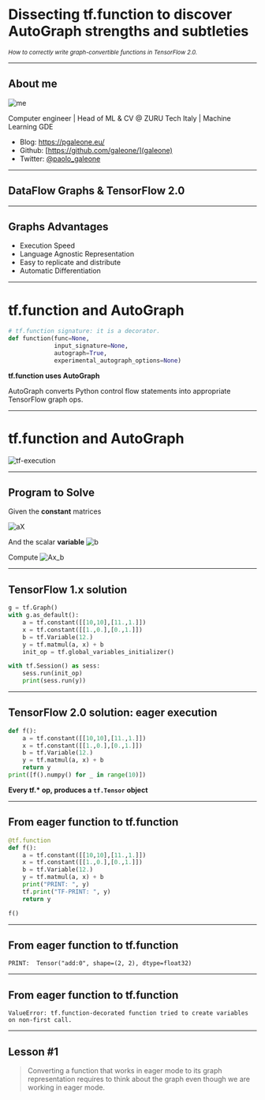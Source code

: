 <!-- classes: title -->

<!-- note
Hello everyone,

In this talk I'm going to show you how to design functions that can be correctly graph-converted using two of the most exciting new features of TensorFlow 2.0: AutoGraph and tf.function.


But first, let me introduce myself.

-->

# Dissecting tf.function to discover AutoGraph strengths and subtleties

<small><i>How to correctly write graph-convertible functions in TensorFlow 2.0.</i></small>

---

## About me

<!-- note
I'm Paolo Galeone, I'm a computer engineer, I do Computer Vision and Machine Learning for a living and... I'm obsessed with TensorFlow.

I started using TensorFlow as soon as Google released it publicly, around November 2015, when I was a Research fellow at the computer vision laboratory of the university of Bologna,

And I never stopped since then.

In fact, I blog about TensorFlow, I answer question on StackOverflow about TensorFlow, I write opensource software with TensorFlow, and I use it everyday at work.

Google noticed my passion and awarded me with the title of Google Developer Expert in Machine Learning.

This also allowed me to be here today, thanks to their travel support program :)

As I mentioned, I have a blog (**point to the address**) in which I write about TensorFlow mainly and I invite you to go read it, especially because this talk is born from a three part article I wrote about tf.function and autograph.

Ok, we are ready to start!

-->
![me](https://pbs.twimg.com/profile_images/949951677402140672/boueakkR_400x400.jpg)
<!-- TODO: better pic -->

Computer engineer | Head of ML & CV @ ZURU Tech Italy | Machine Learning GDE

- Blog: https://pgaleone.eu/
- Github: [https://github.com/galeone/](galeone)
- Twitter: [@paolo_galeone](https://twitter.com/paolo_galeone)

---

<!-- sectionTitle: DataFlow Graphs & TensorFlow 2.0 -->
<!-- note

In TF 2.0 the concept of graph definition and session execution, core of the descriptive way of programming used in TF 1.x, are disappeared, or better they have been hidden, if favor of the eager execution.

The eager execution is just the Python-like execution of the computation, line by line.

These new design choice has been made with the aim of lowering the entry barriers, making TensorFlow more pythonic and easy to use.

-->

## DataFlow Graphs & TensorFlow 2.0

---

## Graphs Advantages

<!-- note

Of course, the description of the computation using dataflow graphs, proper of TensorFlow 1.x, have too many advantages that TensorFlow 2.0 must have, like:

- a faster execution speed, graphs are easy to replicate and distribute, and
- automatic differentiation is implemented describing the conputation using graphs
- ...

TF 2.0 brings together the ease of eager execution and the power of TF 1, and 
at the center of this merger there is tf.function.
-->

- Execution Speed
- Language Agnostic Representation
- Easy to replicate and distribute
- Automatic Differentiation

---

<!-- note
tf.function allows you to transform a subset of Python syntax into portable, high-performance TensorFlow graph 1.x like, with a simple function decoration.

As it can be seen from the function signature, tf.function uses autograph.

AutoGraph lets you write graph code using natural Python syntax. In particular, AutoGraph allows us to use Python control flow statements inside tf.function decorated functions, and it automatically converts them into the appropriate TensorFlow graph ops.

-->

# tf.function and AutoGraph

```python
# tf.function signature: it is a decorator.
def function(func=None,
             input_signature=None,
             autograph=True,
             experimental_autograph_options=None)
```

<b>tf.function uses AutoGraph</b>

AutoGraph converts Python control flow statements into appropriate TensorFlow graph ops.

---

# tf.function and AutoGraph

<!-- note

TODO: description of the diagram

Since tf.function is a decorator, it is needed to organize the code using functions, that have been replaced the TensorFlow 1.x sessions.

For instance, given a problem to solve
-->

![tf-execution](images/tf-execution.png)

---

<!-- note
That is the multiplication of 2 constant matrix followed by the addition of a scalar variable,
-->

## Program to Solve

Given the **constant** matrices
<br />

![aX](/images/Ax.png)
<br />

And the scalar **variable** ![b](/images/b.png)
<br />

Compute ![Ax_b](/images/Ax_b.png)

---

## TensorFlow 1.x solution

<!-- note
In TensorFlow 1.x we have to
- first **describe the computation** as a **graph**
- then create a special node, with the only goal of initializing the variables
- then create a session object, that is the object that receives the description of the coputation and places it on the correct hardware
- and finally use the session object to run the computation and getting the result

in TensorFlow 2.0, thanks to the eager execution the solution of the problem becomes easier.
-->

```python
g = tf.Graph()
with g.as_default():
    a = tf.constant([[10,10],[11.,1.]])
    x = tf.constant([[1.,0.],[0.,1.]])
    b = tf.Variable(12.)
    y = tf.matmul(a, x) + b
    init_op = tf.global_variables_initializer()

with tf.Session() as sess:
    sess.run(init_op)
    print(sess.run(y))
```

---

## TensorFlow 2.0 solution: eager execution

<!-- note
In fact, we only have to declare the constants and the variables, and the computation is executed directly, without the need to create a session.

In order to replicate the same behaviour of the session execution, we just write the code inside a function.

Executing the function has the same behaviour of the previous session.run.

The only peculiarity here, is that every `tf` operation, like tf.constant, tf.matmul and so on, produce a `tf.Tensor` object and not a Python native type or a numpy array.

Therefore, we have to extract from the tf.Tensor the Numpy array representation by calling the numpy method of the `tf.Tensor` object.

 We can call the function as many times we want, and it works like any other Python function.

Alright then, since we declared the computation inside a function, we can try to convert it to its graph representation using tf.function.
-->

```python
def f():
    a = tf.constant([[10,10],[11.,1.]])
    x = tf.constant([[1.,0.],[0.,1.]])
    b = tf.Variable(12.)
    y = tf.matmul(a, x) + b
    return y
print([f().numpy() for _ in range(10)])
```

<b>Every tf.* op, produces a `tf.Tensor` object</b>

---

## From eager function to tf.function

<!-- note
One might expect that since this function works in eager mode, we can convert it to its graph representation only by decorating it with tf.function.

Let's try and see what happens - I added a print statement and a tf.print statement that will help to clarify what happens here.
-->

```python
@tf.function
def f():
    a = tf.constant([[10,10],[11.,1.]])
    x = tf.constant([[1.,0.],[0.,1.]])
    b = tf.Variable(12.)
    y = tf.matmul(a, x) + b
    print("PRINT: ", y)
    tf.print("TF-PRINT: ", y)
    return y

f()
```

---

<!-- note
OK, there is some output on the console.
When the function f() is called he process of graph building starts. At this stage, only the Python code is executed and the behavior of the function is traced, in order to collect the required data to build the graph.

The tf.print call is not evaluated as any other tf.* method, since Tensorflow already knows everything about that statements and it can use them as they are to build the graph.
-->

## From eager function to tf.function

```text
PRINT:  Tensor("add:0", shape=(2, 2), dtype=float32)
```

---

## From eager function to tf.function

```text
ValueError: tf.function-decorated function tried to create variables on non-first call.
```


---

## Lesson #1

> Converting a function that works in eager mode to its graph representation requires to think about the graph even though we are working in eager mode.


